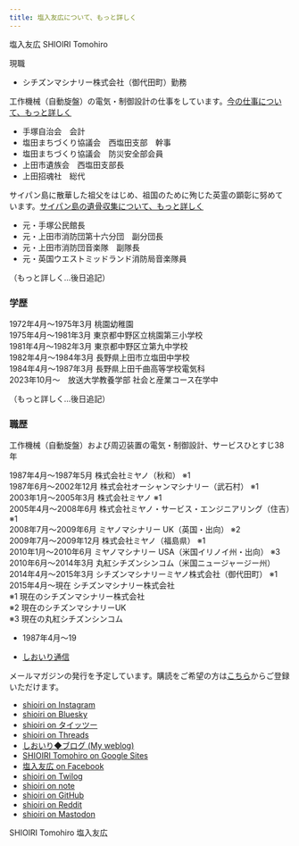 ```yaml
---
title: 塩入友広について、もっと詳しく
---
```


塩入友広 SHIOIRI Tomohiro

現職

- シチズンマシナリー株式会社（御代田町）勤務

工作機械（自動旋盤）の電気・制御設計の仕事をしています。[今の仕事について、もっと詳しく](c1.md)

- 手塚自治会　会計
- 塩田まちづくり協議会　西塩田支部　幹事
- 塩田まちづくり協議会　防災安全部会員
- 上田市遺族会　西塩田支部長
- 上田招魂社　総代

サイパン島に散華した祖父をはじめ、祖国のために殉じた英霊の顕彰に努めています。[サイパン島の遺骨収集について、もっと詳しく](c2.md)

- 元・手塚公民館長
- 元・上田市消防団第十六分団　副分団長
- 元・上田市消防団音楽隊　副隊長
- 元・英国ウエストミッドランド消防局音楽隊員

（もっと詳しく…後日追記）

### 学歴

1972年4月〜1975年3月 桃園幼稚園  
1975年4月〜1981年3月 東京都中野区立桃園第三小学校  
1981年4月〜1982年3月 東京都中野区立第九中学校  
1982年4月〜1984年3月 長野県上田市立塩田中学校  
1984年4月〜1987年3月 長野県上田千曲高等学校電気科  
2023年10月〜　放送大学教養学部 社会と産業コース在学中  

（もっと詳しく…後日追記）

### 職歴

工作機械（自動旋盤）および周辺装置の電気・制御設計、サービスひとすじ38年

1987年4月〜1987年5月 株式会社ミヤノ（秋和） ※1  
1987年6月〜2002年12月 株式会社オーシャンマシナリー（武石村） ※1  
2003年1月〜2005年3月 株式会社ミヤノ ※1  
2005年4月〜2008年6月 株式会社ミヤノ・サービス・エンジニアリング（住吉）※1  
2008年7月〜2009年6月 ミヤノマシナリー UK（英国・出向） ※2  
2009年7月〜2009年12月 株式会社ミヤノ（福島県） ※1  
2010年1月〜2010年6月 ミヤノマシナリー USA（米国イリノイ州・出向） ※3  
2010年6月〜2014年3月 丸紅シチズンシンコム（米国ニュージャージー州）  
2014年4月〜2015年3月 シチズンマシナリーミヤノ株式会社（御代田町） ※1  
2015年4月〜現在 シチズンマシナリー株式会社  
※1 現在のシチズンマシナリー株式会社  
※2 現在のシチズンマシナリーUK  
※3 現在の丸紅シチズンシンコム  

- 1987年4月〜19

- [しおいり通信](https://shioiri.theletter.jp/)

メールマガジンの発行を予定しています。購読をご希望の方は[こちら](https://shioiri.theletter.jp/)からご登録いただけます。

- [shioiri on Instagram](https://instagram.com/shioiri)
- [shioiri on Bluesky](https://bsky.app/profile/shioiri.jp)
- [shioiri on タイッツー](https://taittsuu.com/users/shioiri)
- [shioiri on Threads](https://www.threads.net/@shioiri)
- [しおいり◆ブログ (My weblog)](https://shioiri.wordpress.com)
- [SHIOIRI Tomohiro on Google Sites](https://sites.google.com/view/shioiri)
- [塩入友広 on Facebook](https://www.facebook.com/tomohiro.shioiri)
- [shioiri on Twilog](https://twilog.org/shioiri)
- [shioiri on note](https://note.com/shioiri)
- [shioiri on GitHub](https://github.com/shioiri)
- [shioiri on Reddit](https://www.reddit.com/user/shioiri)
- <a rel="me" href="https://mas.to/@shioiri">shioiri on Mastodon</a>

SHIOIRI Tomohiro
塩入友広
